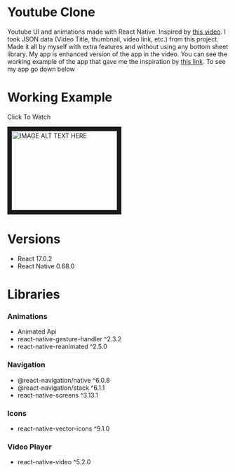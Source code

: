 # Youtube Clone

Youtube UI and animations made with React Native.
Inspired by [this video](https://www.youtube.com/watch?v=CQGV_FDvS-Q&t=17122s). I took JSON data (Video Title, thumbnail, video link, etc.) from this project.
Made it all by myself with extra features and without using any bottom sheet library.
My app is enhanced version of the app in the video. You can see the working example of the app that gave me the inspiration by [this link](https://www.youtube.com/watch?v=CQGV_FDvS-Q&t=17122s).
To see my app go down below

# Working Example
Click To Watch

<a href="http://www.youtube.com/watch?feature=player_embedded&v=-8gpqf6EOas
" target="_blank"><img src="http://img.youtube.com/vi/-8gpqf6EOas/0.jpg" 
alt="IMAGE ALT TEXT HERE" width="240" height="180" border="10" /></a>

# Versions
- React 17.0.2
- React Native 0.68.0

# Libraries
### Animations
- Animated Api
- react-native-gesture-handler ^2.3.2
- react-native-reanimated ^2.5.0

### Navigation
- @react-navigation/native ^6.0.8
- @react-navigation/stack ^6.1.1
- react-native-screens ^3.13.1

### Icons
- react-native-vector-icons ^9.1.0

### Video Player
- react-native-video ^5.2.0
